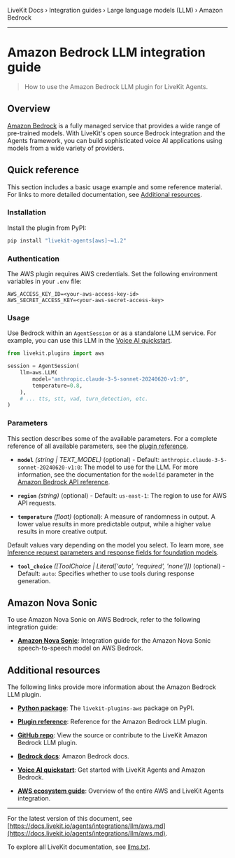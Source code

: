 LiveKit Docs › Integration guides › Large language models (LLM) › Amazon Bedrock

---

# Amazon Bedrock LLM integration guide

> How to use the Amazon Bedrock LLM plugin for LiveKit Agents.

## Overview

[Amazon Bedrock](https://docs.aws.amazon.com/bedrock/latest/userguide/what-is-bedrock.html) is a fully managed service that provides a wide range of pre-trained models. With LiveKit's open source Bedrock integration and the Agents framework, you can build sophisticated voice AI applications using models from a wide variety of providers.

## Quick reference

This section includes a basic usage example and some reference material. For links to more detailed documentation, see [Additional resources](#additional-resources).

### Installation

Install the plugin from PyPI:

```bash
pip install "livekit-agents[aws]~=1.2"

```

### Authentication

The AWS plugin requires AWS credentials. Set the following environment variables in your `.env` file:

```shell
AWS_ACCESS_KEY_ID=<your-aws-access-key-id>
AWS_SECRET_ACCESS_KEY=<your-aws-secret-access-key>

```

### Usage

Use Bedrock within an `AgentSession` or as a standalone LLM service. For example, you can use this LLM in the [Voice AI quickstart](https://docs.livekit.io/agents/start/voice-ai.md).

```python
from livekit.plugins import aws

session = AgentSession(
    llm=aws.LLM(
        model="anthropic.claude-3-5-sonnet-20240620-v1:0",
        temperature=0.8,
    ),
    # ... tts, stt, vad, turn_detection, etc.
)

```

### Parameters

This section describes some of the available parameters. For a complete reference of all available parameters, see the [plugin reference](https://docs.livekit.io/reference/python/v1/livekit/plugins/aws/index.html.md#livekit.plugins.aws.LLM).

- **`model`** _(string | TEXT_MODEL)_ (optional) - Default: `anthropic.claude-3-5-sonnet-20240620-v1:0`: The model to use for the LLM. For more information, see the documentation for the `modelId` parameter in the [Amazon Bedrock API reference](https://boto3.amazonaws.com/v1/documentation/api/latest/reference/services/bedrock-runtime/client/converse_stream.html).

- **`region`** _(string)_ (optional) - Default: `us-east-1`: The region to use for AWS API requests.

- **`temperature`** _(float)_ (optional): A measure of randomness in output. A lower value results in more predictable output, while a higher value results in more creative output.

Default values vary depending on the model you select. To learn more, see [Inference request parameters and response fields for foundation models](https://docs.aws.amazon.com/bedrock/latest/userguide/model-parameters.html).

- **`tool_choice`** _([ToolChoice | Literal['auto', 'required', 'none']])_ (optional) - Default: `auto`: Specifies whether to use tools during response generation.

## Amazon Nova Sonic

To use Amazon Nova Sonic on AWS Bedrock, refer to the following integration guide:

- **[Amazon Nova Sonic](https://docs.livekit.io/agents/integrations/realtime/nova-sonic.md)**: Integration guide for the Amazon Nova Sonic speech-to-speech model on AWS Bedrock.

## Additional resources

The following links provide more information about the Amazon Bedrock LLM plugin.

- **[Python package](https://pypi.org/project/livekit-plugins-aws/)**: The `livekit-plugins-aws` package on PyPI.

- **[Plugin reference](https://docs.livekit.io/reference/python/v1/livekit/plugins/aws/index.html.md#livekit.plugins.aws.LLM)**: Reference for the Amazon Bedrock LLM plugin.

- **[GitHub repo](https://github.com/livekit/agents/tree/main/livekit-plugins/livekit-plugins-aws)**: View the source or contribute to the LiveKit Amazon Bedrock LLM plugin.

- **[Bedrock docs](https://docs.aws.amazon.com/bedrock/latest/userguide/what-is-bedrock.html)**: Amazon Bedrock docs.

- **[Voice AI quickstart](https://docs.livekit.io/agents/start/voice-ai.md)**: Get started with LiveKit Agents and Amazon Bedrock.

- **[AWS ecosystem guide](https://docs.livekit.io/agents/integrations/aws.md)**: Overview of the entire AWS and LiveKit Agents integration.

---


For the latest version of this document, see [https://docs.livekit.io/agents/integrations/llm/aws.md](https://docs.livekit.io/agents/integrations/llm/aws.md).

To explore all LiveKit documentation, see [llms.txt](https://docs.livekit.io/llms.txt).